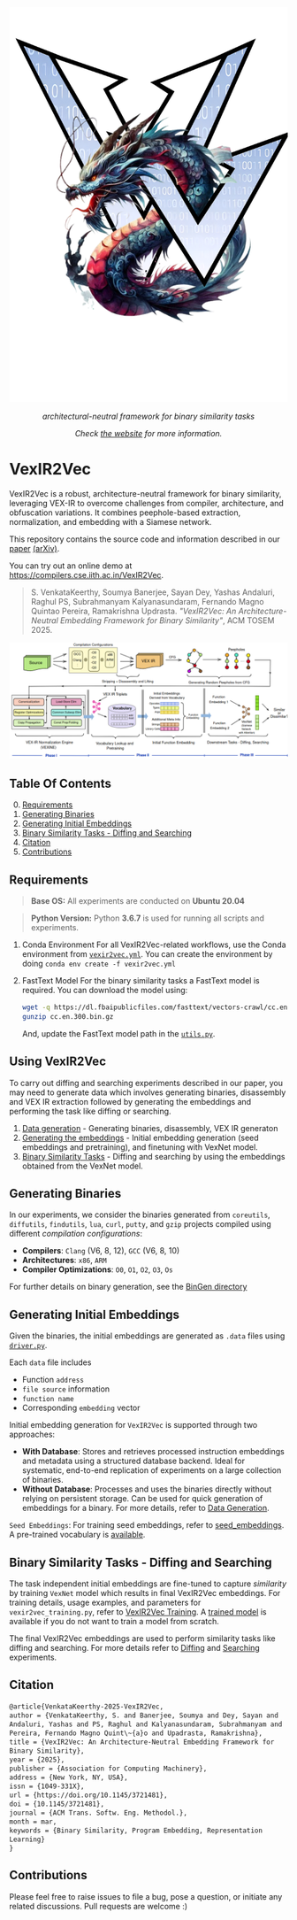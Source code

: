 ![VexIR2Vec](https://github.com/IITH-Compilers/VexIR2Vec/blob/main/images/VexIR2Vec_Logo.png)

<p align="center">
  <i>architectural-neutral framework for binary similarity tasks</i>
</p>
<p align="center">
  <i>
    Check
    <a href="https://project.iith.ac.in/VexIR2Vec/">the website</a>
    for more information.
  </i>
</p>



# VexIR2Vec

VexIR2Vec is a robust, architecture-neutral framework for binary similarity, leveraging VEX-IR to overcome challenges from compiler, architecture, and obfuscation variations. It combines peephole-based extraction, normalization, and embedding with a Siamese network.

This repository contains the source code and information described in our [paper](https://dl.acm.org/doi/10.1145/3721481) [(arXiv)](https://arxiv.org/pdf/2312.00507).

You can try out an online demo at https://compilers.cse.iith.ac.in/VexIR2Vec.

> S. VenkataKeerthy, Soumya Banerjee, Sayan Dey, Yashas Andaluri, Raghul PS, Subrahmanyam Kalyanasundaram, Fernando Magno Quintao Pereira, Ramakrishna Updrasta. _"VexIR2Vec: An Architecture-Neutral Embedding Framework for Binary Similarity"_, ACM TOSEM 2025.


<p align="center">
  <img src="images/vexir2vec_overview.png" alt="VexIR2Vec Overview" style="max-width: 100%; height: auto;"/>
</p>


## Table Of Contents
0. [Requirements](#requirements)
1. [Generating Binaries](#generating-binaries)
2. [Generating Initial Embeddings](#generating-initial-embeddings)
3. [Binary Similarity Tasks - Diffing and Searching](#binary-similarity-tasks---diffing-and-searching)
4. [Citation](#citation)
5. [Contributions](#contributions)

## Requirements

> **Base OS:**
> All experiments are conducted on **Ubuntu 20.04**

> **Python Version:**
> Python **3.6.7** is used for running all scripts and experiments.

1. Conda Environment
    For all VexIR2Vec-related workflows, use the Conda environment from [`vexir2vec.yml`](./vexir2vec.yml).
    You can create the environment by doing `conda env create -f vexir2vec.yml`

2. FastText Model
    For the binary similarity tasks a FastText model is required. You can download the model using:
    ```bash
    wget -q https://dl.fbaipublicfiles.com/fasttext/vectors-crawl/cc.en.300.bin.gz -O cc.en.300.bin.gz
    gunzip cc.en.300.bin.gz
    ```

    And, update the FastText model path in the [`utils.py`](./embeddings/vexNet/utils.py#L59).

## Using VexIR2Vec

To carry out diffing and searching experiments described in our paper, you may need to generate data which
involves generating binaries, disassembly and VEX IR extraction followed by generating the embeddings and performing the
task like diffing or searching.

1. [Data generation](#generating-binaries) - Generating binaries, disassembly, VEX IR generaton
2. [Generating the embeddings](#generating-initial-embeddings) - Initial embedding generation (seed embeddings and pretraining), and finetuning with VexNet model.
3. [Binary Similarity Tasks](#binary-similarity-tasks---diffing-and-searching) - Diffing and searching by using the embeddings obtained from the VexNet model.

## Generating Binaries
In our experiments, we consider the binaries generated from `coreutils`, `diffutils`, `findutils`, `lua`, `curl`, `putty`, and
`gzip` projects compiled using different _compilation configurations_:
  - **Compilers**: `Clang` (V6, 8, 12), `GCC` (V6, 8, 10)
  - **Architectures**: `x86`, `ARM`
  - **Compiler Optimizations**: `O0`, `O1`, `O2`, `O3`, `Os`

For further details on binary generation, see the [BinGen directory](./embeddings/BinGen)

## Generating Initial Embeddings
Given the binaries, the initial embeddings are generated as `.data` files using [`driver.py`](./embeddings/pre-training/driver.py).

Each `data` file includes
  - Function `address`
  - `file source` information
  - `function name`
  - Corresponding `embedding` vector

Initial embedding generation for `VexIR2Vec` is supported through two approaches:
- **With Database**: Stores and retrieves processed instruction embeddings and metadata using a structured database backend.
  Ideal for systematic, end-to-end replication of experiments on a large collection of binaries.
- **Without Database**: Processes and uses the binaries directly without relying on persistent storage. Can be used for quick
  generation of embeddings for a binary.
For more details, refer to [Data Generation](./embeddings/pre-training).

`Seed Embeddings`: For training seed embeddings, refer to [seed_embeddings](./vocabulary/seed_embeddings). A pre-trained vocabulary
is [available](./vocabulary/seedEmbedding.txt).

## Binary Similarity Tasks - Diffing and Searching

The task independent initial embeddings are fine-tuned to capture _similarity_ by training `VexNet` model which results in final VexIR2Vec embeddings.
For training details, usage examples, and parameters for `vexir2vec_training.py`, refer to [VexIR2Vec Training](./embeddings/vexNet). A
[trained model](./embeddings/vexNet/vexir2vec.model) is available if you do not want to train a model from scratch.

The final VexIR2Vec embeddings are used to perform similarity tasks like diffing and searching. For more details refer to [Diffing](./experiments/diffing)
and [Searching](./experiments/searching) experiments.


## Citation
```
@article{VenkataKeerthy-2025-VexIR2Vec,
author = {VenkataKeerthy, S. and Banerjee, Soumya and Dey, Sayan and Andaluri, Yashas and PS, Raghul and Kalyanasundaram, Subrahmanyam and Pereira, Fernando Magno Quint\~{a}o and Upadrasta, Ramakrishna},
title = {VexIR2Vec: An Architecture-Neutral Embedding Framework for Binary Similarity},
year = {2025},
publisher = {Association for Computing Machinery},
address = {New York, NY, USA},
issn = {1049-331X},
url = {https://doi.org/10.1145/3721481},
doi = {10.1145/3721481},
journal = {ACM Trans. Softw. Eng. Methodol.},
month = mar,
keywords = {Binary Similarity, Program Embedding, Representation Learning}
}
```
## Contributions
Please feel free to raise issues to file a bug, pose a question, or initiate any related discussions. Pull requests are welcome :)
